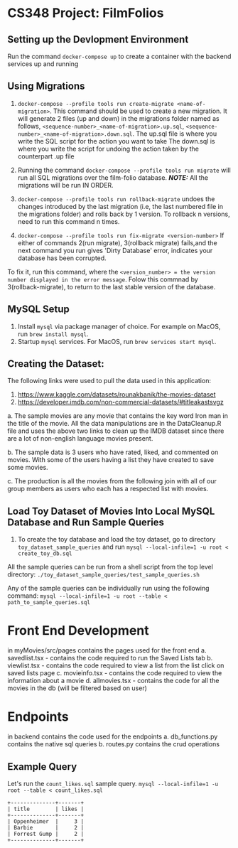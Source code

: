# CS348 Project: FilmFolios

## Setting up the Devlopment Environment 

Run the command `docker-compose up` to create a container with the backend services up and running

## Using Migrations 

1. `docker-compose --profile tools run create-migrate <name-of-migration>`. This command should be used to create a new migration. 
It will generate 2 files (up and down) in the migrations folder named as follows, `<sequence-number>_<name-of-migration>.up.sql`, `<sequence-number>_<name-of-migration>.down.sql`. 
The up.sql file is where you write the SQL script for the action you want to take
The down.sql is where you write the script for undoing the action taken by the counterpart .up file

2. Running the command `docker-compose --profile tools run migrate` will run all SQL migrations over the film-folio database. 
**_NOTE:_**  All the migrations will be run IN ORDER.

3. `docker-compose --profile tools run rollback-migrate` undoes the changes introduced by the last migration (i.e, the last numbered file in the migrations folder) and rolls back by 1 version. To rollback n versions, need to run this command n times. 

4. `docker-compose --profile tools run fix-migrate <version-number>` 
If either of commands 2(run migrate), 3(rollback migrate) fails,and the next command you run gives 'Dirty Database' error, indicates your database has been corrupted. 
 
To fix it, run this command, where the `<version_number> = the version number displayed in the error message`. Folow this commnad by 3(rollback-migrate), to return to the last stable version of the database. 

## MySQL Setup
1. Install `mysql` via package manager of choice. For example on MacOS, run `brew install mysql`.
2. Startup `mysql` services. For MacOS, run `brew services start mysql`.

## Creating the Dataset:

The following links were used to pull the data used in this application:
1. https://www.kaggle.com/datasets/rounakbanik/the-movies-dataset 
2. https://developer.imdb.com/non-commercial-datasets/#titleakastsvgz 

a. The sample movies are any movie that contains the key word Iron man in the title of the movie. All the data manipulations are in the DataCleanup.R file and uses the above two links to clean up the IMDB dataset since there are a lot of non-english language movies present.  

b. The sample data is 3 users who have rated, liked, and commented on movies. With some of the users having a list they have created to save some movies. 

c. The production is all the movies from the following join with all of our group members as users who each has a respected list with movies. 

##  Load Toy Dataset of Movies Into Local MySQL Database and Run Sample Queries
1.  To create the toy database and load the toy dataset, go to directory `toy_dataset_sample_queries` and run 
```mysql --local-infile=1 -u root < create_toy_db.sql```

All the sample queries can be run from a shell script from the top level directory:
```./toy_dataset_sample_queries/test_sample_queries.sh```

Any of the sample queries can be individually run using the following command:
```mysql --local-infile=1 -u root --table < path_to_sample_queries.sql```

# Front End Development

in myMovies/src/pages contains the pages used for the front end 
a. savedlist.tsx - contains the code required to run the Saved Lists tab 
b. viewlist.tsx - contains the code required to view a list from the list click on saved lists page 
c. movieinfo.tsx - contains the code required to view the information about a movie 
d. allmovies.tsx - contains the code for all the movies in the db (will be filtered based on user) 

# Endpoints

in backend contains the code used for the endpoints
a. db_functions.py contains the native sql queries 
b. routes.py contains the crud operations


## Example Query
Let's run the `count_likes.sql` sample query.
`mysql --local-infile=1 -u root --table < count_likes.sql`

```
+--------------+-------+
| title        | likes |
+--------------+-------+
| Oppenheimer  |     3 |
| Barbie       |     2 |
| Forrest Gump |     2 |
+--------------+-------+
```
